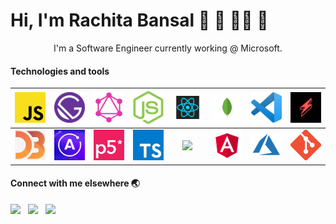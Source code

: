 <h1> Hi, I'm Rachita Bansal 👋 👾 👩‍💻 🎨 </h1>
<p align="center">
  I'm a Software Engineer currently working @ Microsoft.   
</p>

#### Technologies and tools

| <img src="/images/js.png" width="50"> | <img src="/images/gatsby.png" width="50"> | <img src="/images/graphql.png" width="50"> | <img src="/images/node.png" width="50"> | <img src="/images/react.png" width="50"> |  <img src="/images/mongo.png" width="50">  | <img src="/images/vscode.png" width="50"> | <img src="/images/serverless.jpg" width="50"> |
| :-----------------------------------: | :---------------------------------------: | :----------------------------------------: | :-------------------------------------: | :--------------------------------------: | :----------------------------------------: | :---------------------------------------: | :-------------------------------------------: |
| <img src="/images/d3.png" width="50"> | <img src="/images/apollo.png" width="50"> |   <img src="/images/p5.png" width="50">    |  <img src="/images/ts.png" width="50">  |  <img src="/images/rx.ico" width="50">   | <img src="/images/angular.png" width="50"> | <img src="/images/azure.png" width="50">  |    <img src="/images/git.png" width="50">     |

#### Connect with me elsewhere 🌏

<p align='left'>
  <a href="https://www.linkedin.com/in/rachitabansal/"><img src="https://img.shields.io/badge/linkedin-%230077B5.svg?&style=for-the-badge&logo=linkedin&logoColor=white" /></a>&nbsp;&nbsp;
  <a href="https://twitter.com/rachitaabansal"><img src="https://img.shields.io/badge/twitter-%231DA1F2.svg?&style=for-the-badge&logo=twitter&logoColor=white" /></a>&nbsp;&nbsp;
  <a href="https://medium.com/@rachitabansal"><img src="https://img.shields.io/badge/medium-%2312100E.svg?&style=for-the-badge&logo=medium&logoColor=white" /></a>&nbsp;&nbsp;
</p>
